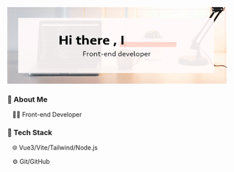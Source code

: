 <img src="https://raw.githubusercontent.com/Rururlee/Rururlee/master/assets/github_cover.gif">

<h3>🔖 About Me</h3>

&nbsp;&nbsp;&nbsp;👩‍💻   Front-end Developer


<h3>🔖 Tech Stack</h3>

&nbsp;&nbsp;&nbsp;🌐  Vue3/Vite/Tailwind/Node.js

&nbsp;&nbsp;&nbsp;⚙️  Git/GitHub

